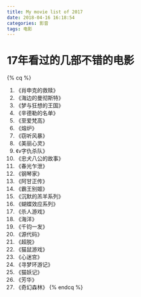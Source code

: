 ```yaml
---
title: My movie list of 2017
date: 2018-04-16 16:18:54
categories: 影音
tags: 电影
---
```


# 17年看过的几部不错的电影

{% cq %}
1. 《肖申克的救赎》
2. 《海边的曼彻斯特》
3. 《梦与狂想的王国》
4. 《辛德勒的名单》
5. 《至爱梵高》
6. 《熔炉》
7. 《窃听风暴》
8. 《美丽心灵》
9. 《v字仇杀队》
10. 《忠犬八公的故事》
11. 《春光乍泄》
12. 《钢琴家》
13. 《阿甘正传》
14. 《霸王别姬》
15. 《沉默的羔羊系列》
16. 《蝴蝶效应系列》
17. 《杀人游戏》
18. 《海洋》
19. 《千钧一发》
20. 《源代码》
21. 《超脱》
22. 《猫鼠游戏》
23. 《心迷宫》
24. 《寻梦环游记》
25. 《猫妖记》
26. 《芳华》
27. 《奇幻森林》
{% endcq %}
